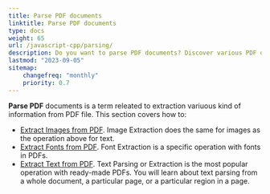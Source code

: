```yaml
---
title: Parse PDF documents
linktitle: Parse PDF documents
type: docs
weight: 65
url: /javascript-cpp/parsing/
description: Do you want to parse PDF documents? Discover various PDF data extraction methods with Aspose.PDF for JavaScript via C++.
lastmod: "2023-09-05"
sitemap:
    changefreq: "monthly"
    priority: 0.7
---
```


**Parse PDF** documents is a term releated to extraction variuous kind of information from PDF file. This section covers how to:

- [Extract Images from PDF](/pdf/javascript-cpp/extract-images-from-the-pdf-file/). Image Extraction does the same for images as the operation above for text.
- [Extract Fonts from PDF](/pdf/javascript-cpp/extract-fonts-from-pdf/). Font Extraction is a specific operation with fonts in PDFs.
- [Extract Text from PDF](/pdf/javascript-cpp/extract-text-from-pdf/). Text Parsing or Extraction is the most popular operation with ready-made PDFs. You will learn about text parsing from a whole document, a particular page, or a particular region in a page.

